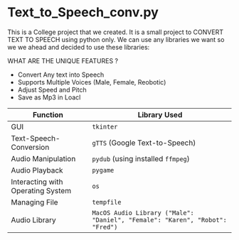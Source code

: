 # Text_to_Speech_conv.py

This is a College project that we created. It is a small project to CONVERT TEXT TO SPEECH using python only. We can use any libraries we want so we we ahead and decided to use these libraries: 

WHAT ARE THE UNIQUE FEATURES ?
- Convert Any text into Speech
- Supports Multiple Voices (Male, Female, Reobotic)
- Adjust Speed and Pitch
- Save as Mp3 in Loacl


| Function                   | Library Used         |
|----------------------------|----------------------|
| GUI                        | `tkinter`            |
| Text-Speech-Conversion     | `gTTS` (Google Text-to-Speech) |
| Audio Manipulation         | `pydub` (using installed `ffmpeg`) |
| Audio Playback             | `pygame`             |
| Interacting with Operating System | `os`          |
| Managing File              | `tempfile`           |
| Audio Library              | `MacOS Audio Library ("Male": "Daniel", "Female": "Karen", "Robot": "Fred")` |



